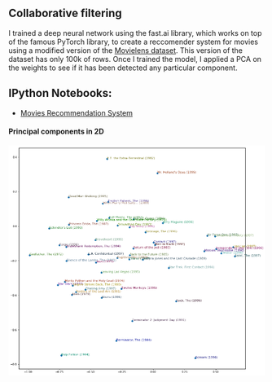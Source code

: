 ## Collaborative filtering

I trained a deep neural network using the fast.ai library, which works on top of the famous PyTorch library, to create a reccomender system for movies using a modified version of the [Movielens dataset](http://files.grouplens.org/datasets/movielens/ml-100k.zip). This version of the dataset has only 100k of rows. Once I trained the model, I applied a PCA on the weights to see if it has been detected any particular component.

## IPython Notebooks:

- [Movies Recommendation System](https://nbviewer.jupyter.org/github/vorsatti/Deep-Learning/blob/master/Collaborative%20filtering/Movies%20Recommendation%20System.ipynb)

#### Principal components in 2D

![](components_1and3.png)
